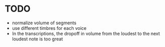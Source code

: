 # TODO

- normalize volume of segments
- use different timbres for each voice
- In the transcriptions, the dropoff in volume from the loudest to the next loudest note is too great
